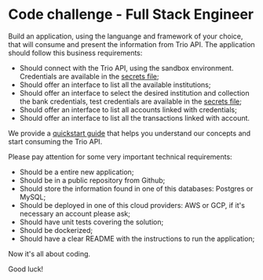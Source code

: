 # Code challenge - Full Stack Engineer

Build an application, using the languange and framework of your choice, that will consume and present the information from Trio API. The application should follow this business requirements:

* Should connect with the Trio API, using the sandbox environment. Credentials are available in the [secrets file](secrets.yaml);
* Should offer an interface to list all the available institutions;
* Should offer an interface to select the desired institution and collection the bank credentials, test credentials are available in the [secrets file](secrets.yaml);
* Should offer an interface to list all accounts linked with credentials;
* Should offer an interface to list all the transactions linked with account.

We provide a [quickstart guide](https://developers.trio.com.br/docs/quickstart) that helps you understand our concepts and start consuming the Trio API.

Please pay attention for some very important technical requirements:

* Should be a entire new application;
* Should be in a public repository from Github;
* Should store the information found in one of this databases: Postgres or MySQL;
* Should be deployed in one of this cloud providers: AWS or GCP, if it's necessary an account please ask;
* Should have unit tests covering the solution;
* Should be dockerized;
* Should have a clear README with the instructions to run the application;

Now it's all about coding.

Good luck!
